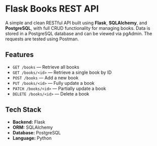 # Flask Books REST API

A simple and clean RESTful API built using **Flask**, **SQLAlchemy**, and **PostgreSQL**, with full CRUD functionality for managing books. Data is stored in a PostgreSQL database and can be viewed via pgAdmin. The requests are tested using Postman.

## Features

- `GET /books` — Retrieve all books
- `GET /books/<id>` — Retrieve a single book by ID
- `POST /books` — Add a new book
- `PUT /books/<id>` — Fully update a book
- `PATCH /books/<id>` — Partially update a book
- `DELETE /books/<id>` — Delete a book

## Tech Stack

- **Backend:** Flask
- **ORM:** SQLAlchemy
- **Database:** PostgreSQL
- **Language:** Python
